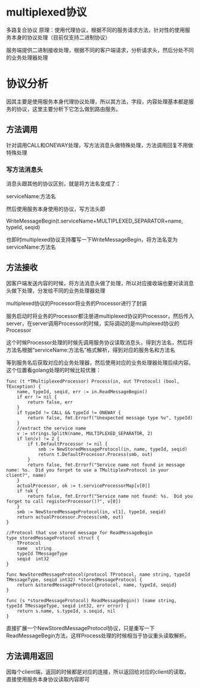 # multiplexed协议
  多路复合协议
  原理：使用代理协议，根据不同的服务请求方法，针对性的使用服务本身的协议处理（目前仅支持二进制协议）

  服务端提供二进制接收处理，根据不同的客户端请求，分析请求头，然后分处不同的业务处理器处理

# 协议分析
因其主要是使用服务本身代理协议处理，所以其方法，字段，内容处理基本都是服务的协议，这里主要分析下它怎么做到路由服务。

## 方法调用
针对调用CALL和ONEWAY处理，写方法消息头做特殊处理，方法调用回复不用做特殊处理  

### 写方法消息头

消息头跟其他的协议区别，就是将方法名变成了：

serviceName:方法名  

然后使用服务本身使用的协议，写方法头即

WriteMessageBegin(t.serviceName+MULTIPLEXED_SEPARATOR+name, typeId, seqid)

也即时multiplexed协议支持覆写一下WriteMessageBegin，将方法名变为serviceName:方法名 

## 方法接收
因客户端发送内容的时候，将方法消息头做了处理，所以对应接收端也要对读消息头做下处理，分发给不同的业务处理器处理

multiplexed协议的Processor将业务的Processor进行了封装

服务启动时将业务的Processor都注册进multiplexed协议的Processor，然后传入server，在server调用Processor的时候，实际调动的是multiplexed协议的Processor

这个时候Processor处理的时候先调用服务协议读取消息头，得到方法名，然后将方法名根据“serviceName:方法名”格式解析，得到对应的服务名和方法名

等到服务名后获取对应的业务处理器，然后使用对应的业务处理器处理后续内容。这个位置看golang处理的时候比较优雅：

```
func (t *TMultiplexedProcessor) Process(in, out TProtocol) (bool, TException) {
	name, typeId, seqid, err := in.ReadMessageBegin()
	if err != nil {
		return false, err
	}
	if typeId != CALL && typeId != ONEWAY {
		return false, fmt.Errorf("Unexpected message type %v", typeId)
	}
	//extract the service name
	v := strings.SplitN(name, MULTIPLEXED_SEPARATOR, 2)
	if len(v) != 2 {
		if t.DefaultProcessor != nil {
			smb := NewStoredMessageProtocol(in, name, typeId, seqid)
			return t.DefaultProcessor.Process(smb, out)
		}
		return false, fmt.Errorf("Service name not found in message name: %s.  Did you forget to use a TMultiplexProtocol in your client?", name)
	}
	actualProcessor, ok := t.serviceProcessorMap[v[0]]
	if !ok {
		return false, fmt.Errorf("Service name not found: %s.  Did you forget to call registerProcessor()?", v[0])
	}
	smb := NewStoredMessageProtocol(in, v[1], typeId, seqid)
	return actualProcessor.Process(smb, out)
}

//Protocol that use stored message for ReadMessageBegin
type storedMessageProtocol struct {
	TProtocol
	name   string
	typeId TMessageType
	seqid  int32
}

func NewStoredMessageProtocol(protocol TProtocol, name string, typeId TMessageType, seqid int32) *storedMessageProtocol {
	return &storedMessageProtocol{protocol, name, typeId, seqid}
}

func (s *storedMessageProtocol) ReadMessageBegin() (name string, typeId TMessageType, seqid int32, err error) {
	return s.name, s.typeId, s.seqid, nil
}

```

直接扩展一个NewStoredMessageProtocol协议，只是重写一下ReadMessageBegin方法，这样Process处理的时候相当于协议重头读取解析。

## 方法调用返回
因每个client端，返回的时候都是对应的连接，所以返回给对应的client的读取，直接使用服务本身协议读取内容即可





